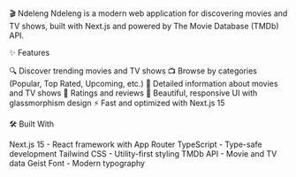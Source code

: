 🎬 Ndeleng
Ndeleng is a modern web application for discovering movies and TV shows, built with Next.js and powered by The Movie Database (TMDb) API.

✨ Features

🔍 Discover trending movies and TV shows
📺 Browse by categories (Popular, Top Rated, Upcoming, etc.)
🎥 Detailed information about movies and TV shows
🌟 Ratings and reviews
🎨 Beautiful, responsive UI with glassmorphism design
⚡ Fast and optimized with Next.js 15

🛠️ Built With

Next.js 15 - React framework with App Router
TypeScript - Type-safe development
Tailwind CSS - Utility-first styling
TMDb API - Movie and TV data
Geist Font - Modern typography